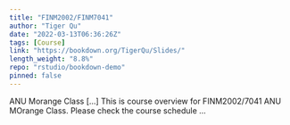 ```yaml
---
title: "FINM2002/FINM7041"
author: "Tiger Qu"
date: "2022-03-13T06:36:26Z"
tags: [Course]
link: "https://bookdown.org/TigerQu/Slides/"
length_weight: "8.8%"
repo: "rstudio/bookdown-demo"
pinned: false
---
```


ANU Morange Class [...] This is course overview for FINM2002/7041 ANU MOrange Class. Please check the course schedule ...
